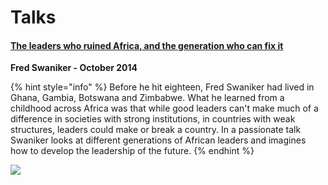 # Talks

#### [The leaders who ruined Africa, and the generation who can fix it](http://www.youtube.com/watch?v=kcEIsbO0ivA)

**Fred Swaniker - October 2014**

{% hint style="info" %}
Before he hit eighteen, Fred Swaniker had lived in Ghana, Gambia, Botswana and Zimbabwe. What he learned from a childhood across Africa was that while good leaders can't make much of a difference in societies with strong institutions, in countries with weak structures, leaders could make or break a country. In a passionate talk Swaniker looks at different generations of African leaders and imagines how to develop the leadership of the future.
{% endhint %}

[![](http://img.youtube.com/vi/kcEIsbO0ivA/0.jpg)](http://www.youtube.com/watch?v=kcEIsbO0ivA)

